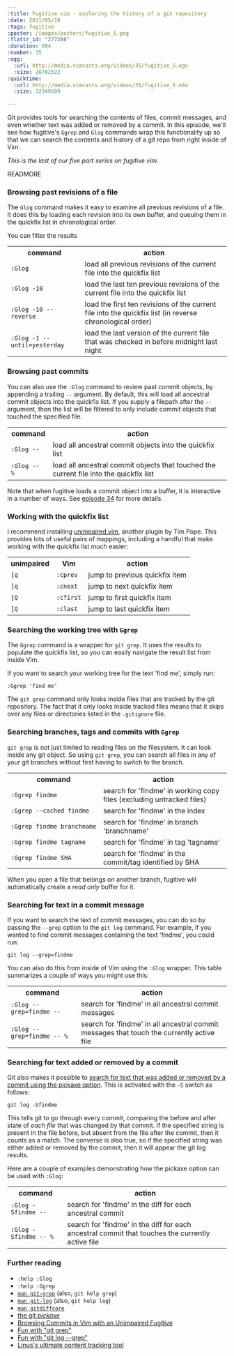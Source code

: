 ```yaml
--- 
:title: Fugitive.vim - exploring the history of a git repository
:date: 2011/05/18
:tags: fugitive
:poster: /images/posters/fugitive_5.png
:flattr_id: "277398"
:duration: 604
:number: 35
:ogg: 
  :url: http://media.vimcasts.org/videos/35/fugitive_5.ogv
  :size: 26702522
:quicktime: 
  :url: http://media.vimcasts.org/videos/35/fugitive_5.m4v
  :size: 32349589

---
```


Git provides tools for searching the contents of files, commit messages, and even whether text was added or removed by a commit. In this episode, we'll see how fugitive's `Ggrep` and `Glog` commands wrap this functionality up so that we can search the contents and history of a git repo from right inside of Vim.

*This is the last of our five part series on fugitive.vim.*


READMORE


### Browsing past revisions of a file

The `Glog` command makes it easy to examine all previous revisions of a file. It does this by loading each revision into its own buffer, and queuing them in the quickfix list in chronological order.

You can filter the results 

<table class="fullwidth">
  <tr>
    <th class="command">command</th>
    <th>action</th>
  </tr>
  <tr>
    <td>
      <code>:Glog</code>
    </td>
    <td>load all previous revisions of the current file into the quickfix list</td>
  </tr>
  <tr>
    <td>
      <code>:Glog -10</code>
    </td>
    <td>load the last ten previous revisions of the current file into the quickfix list</td>
  </tr>
  <tr>
    <td>
      <code>:Glog -10 --reverse</code>
    </td>
    <td>load the first ten revisions of the current file into the quickfix list (in reverse chronological order)</td>
  </tr>
  <tr>
    <td>
      <code>:Glog -1 --until=yesterday</code>
    </td>
    <td>load the last version of the current file that was checked in before midnight last night</td>
  </tr>
</table>

### Browsing past commits

You can also use the `:Glog` command to review past commit objects, by appending a trailing `--` argument. By default, this will load all ancestral commit objects into the quickfix list. If you supply a filepath after the `--` argument, then the list will be filtered to only include commit objects that touched the specified file.

<table class="fullwidth">
  <tr>
    <th class="command">command</th>
    <th>action</th>
  </tr>
  <tr>
    <td>
      <code>:Glog&nbsp;--</code>
    </td>
    <td>load all ancestral commit objects into the quickfix list</td>
  </tr>
  <tr>
    <td>
      <code>:Glog&nbsp;-- %</code>
    </td>
    <td>load all ancestral commit objects that touched the current file into the quickfix list</td>
  </tr>
</table>

Note that when fugitive loads a commit object into a buffer, it is interactive in a number of ways. See [episode 34][34] for more details.

### Working with the quickfix list

I recommend installing [unimpaired.vim][], another plugin by Tim Pope. This provides lots of useful pairs of mappings, including a handful that make working with the quickfix list much easier:

<table class="fullwidth">
  <tr>
    <th>unimpaired</th>
    <th>Vim</th>
    <th>action</th>
  </tr>
  <tr>
    <td><code>[q</code></td>
    <td><code>:cprev</code></td>
    <td>jump to previous quickfix item</td>
  </tr>
  <tr>
    <td><code>]q</code></td>
    <td><code>:cnext</code></td>
    <td>jump to next quickfix item</td>
  </tr>
  <tr>
    <td><code>[Q</code></td>
    <td><code>:cfirst</code></td>
    <td>jump to first quickfix item</td>
  </tr>
  <tr>
    <td><code>]Q</code></td>
    <td><code>:clast</code></td>
    <td>jump to last quickfix item</td>
  </tr>
</table>


### Searching the working tree with `Ggrep`

The `Ggrep` command is a wrapper for `git grep`. It uses the results to populate the quickfix list, so you can easily navigate the result list from inside Vim.

If you want to search your working tree for the text 'find me', simply run:

    :Ggrep 'find me'

The `git grep` command only looks inside files that are tracked by the git repository. The fact that it only looks inside tracked files means that it skips over any files or directories listed in the `.gitignore` file.

### Searching branches, tags and commits with `Ggrep`

`git grep` is not just limited to reading files on the filesystem. It can look inside any git object. So using `git grep`, you can search all files in any of your git branches without first having to switch to the branch.

<table class="fullwidth">
  <tr>
    <th class="command">command</th>
    <th>action</th>
  </tr>
  <tr>
    <td>
      <code>:Ggrep&nbsp;findme</code>
    </td>
    <td>search for 'findme' in working copy files (excluding untracked files)</td>
  </tr>
  <tr>
    <td>
      <code>:Ggrep&nbsp;--cached&nbsp;findme</code>
    </td>
    <td>search for 'findme' in the index</td>
  </tr>
  <tr>
    <td>
      <code>:Ggrep&nbsp;findme&nbsp;branchname</code>
    </td>
    <td>search for 'findme' in branch 'branchname'</td>
  </tr>
  <tr>
    <td>
      <code>:Ggrep&nbsp;findme&nbsp;tagname</code>
    </td>
    <td>search for 'findme' in tag 'tagname'</td>
  </tr>
  <tr>
    <td>
      <code>:Ggrep&nbsp;findme&nbsp;SHA</code>
    </td>
    <td>search for 'findme' in the commit/tag identified by SHA</td>
  </tr>
</table>

When you open a file that belongs on another branch, fugitive will automatically create a *read only* buffer for it.

### Searching for text in a commit message

If you want to search the text of commit messages, you can do so by passing the `--grep` option to the `git log` command. For example, if you wanted to find commit messages containing the text 'findme', you could run:

    git log --grep=findme

You can also do this from inside of Vim using the `:Glog` wrapper. This table summarizes a couple of ways you might use this:

<table class="fullwidth">
  <tr>
    <th class="command">command</th>
    <th>action</th>
  </tr>
  <tr>
    <td>
      <code>:Glog&nbsp;--grep=findme&nbsp;--</code>
    </td>
    <td>search for 'findme' in all ancestral commit messages</td>
  </tr>
  <tr>
    <td>
      <code>:Glog&nbsp;--grep=findme&nbsp;--&nbsp;%</code>
    </td>
    <td>search for 'findme' in all ancestral commit messages that touch the currently active file</td>
  </tr>
</table>

### Searching for text added or removed by a commit

Git also makes it possible to [search for text that was added or removed by a commit using the pickaxe option][pickaxe]. This is activated with the `-S` switch as follows:

    git log -Sfindme

This tells git to go through every commit, comparing the before and after state of *each file* that was changed by that commit. If the specified string is present in the file before, but absent from the file after the commit, then it counts as a match. The converse is also true, so if the specified string was either added or removed by the commit, then it will appear the git log results.

Here are a couple of examples demonstrating how the pickaxe option can be used with `:Glog`:

<table class="fullwidth">
  <tr>
    <th class="command">command</th>
    <th>action</th>
  </tr>
  <tr>
    <td>
      <code>:Glog&nbsp;-Sfindme&nbsp;--</code>
    </td>
    <td>search for 'findme' in the diff for each ancestral commit</td>
  </tr>
  <tr>
    <td>
      <code>:Glog&nbsp;-Sfindme&nbsp;--&nbsp;%</code>
    </td>
    <td>search for 'findme' in the diff for each ancestral commit that touches the currently active file</td>
  </tr>
</table>



### Further reading

* `:help :Glog`
* `:help :Ggrep`
* [`man git-grep`][git-grep] (also, `git help grep`)
* [`man git-log`][git-log] (also, `git help log`)
* [`man gitdiffcore`][gitdiffcore]
* [the git *pickaxe*][pickaxe]
* [Browsing Commits in Vim with an Unimpaired Fugitive][uf]
* [Fun with "git grep"][g1]
* [Fun with "git log --grep"][g2]
* [Linus's ultimate content tracking tool][g3]

[g1]: http://gitster.livejournal.com/27674.html
[g2]: http://gitster.livejournal.com/30195.html
[g3]: http://gitster.livejournal.com/35628.html
[rambling]: http://stopwritingramblingcommitmessages.com/
[unimpaired.vim]: http://www.vim.org/scripts/script.php?script_id=1590
[git-grep]: http://www.kernel.org/pub/software/scm/git/docs/git-grep.html
[git-log]: http://www.kernel.org/pub/software/scm/git/docs/git-log.html
[gitdiffcore]: http://www.kernel.org/pub/software/scm/git/docs/gitdiffcore.html
[pickaxe]: http://www.kernel.org/pub/software/scm/git/docs/gitdiffcore.html#_diffcore_pickaxe_for_detecting_addition_deletion_of_specified_string
[34]: /e/34
[uf]: http://mshared.tumblr.com/post/3215710879/browsing-commits-in-vim-with-an-unimpaired-fugitive
